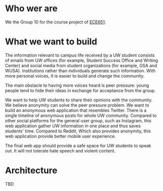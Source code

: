 # Who wer are
We the Group 10 for the course project of [ECE651](https://uwflow.com/course/ece651). 


# What we want to build


The information relevant to campus life received by a UW student consists of emails from UW offices (for example, Student Success Office and Writing Center) and social media from student organizations (for example, GSA and WUSA). Institutions rather than individuals generate such information. With more personal voices, It is easier to build and change the community.

The main obstacle to having more voices heard is peer pressure: young people tend to hide their ideas in exchange for acceptance from the group.

We want to help UW students to share their opinions with the community. We believe anonymity can solve the peer pressure problem. We want to build an anonymous web application that resembles Twitter. There is a single timeline of anonymous posts for whole UW community. Compared to other social platforms for the general user group, such as Instagram, this web application gather UW information in one place and thus saves students' time. Compared to Reddit, Which also provides anonymity, this web application provide better mobile user experience.

The final web app should provide a safe space for UW students to speak out. It will not tolerate hate speech and violent content.


# Architecture 

TBD
